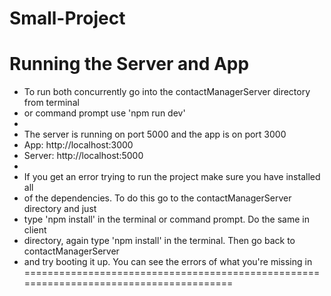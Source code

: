 # Small-Project

# Running the Server and App
- To run both concurrently go into the contactManagerServer directory from terminal
- or command prompt use 'npm run dev'
- 
- The server is running on port 5000 and the app is on port 3000
- App: http://localhost:3000
- Server: http://localhost:5000
- 
- If you get an error trying to run the project make sure you have installed all
- of the dependencies. To do this go to the contactManagerServer directory and just
- type 'npm install' in the terminal or command prompt. Do the same in client
- directory, again type 'npm install' in the terminal. Then go back to contactManagerServer
- and try booting it up. You can see the errors of what you're missing in 
======================================================================================= 
